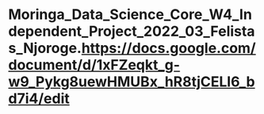 # Moringa_Data_Science_Core_W4_Independent_Project_2022_03_Felistas_Njoroge.https://docs.google.com/document/d/1xFZeqkt_g-w9_Pykg8uewHMUBx_hR8tjCELl6_bd7i4/edit
